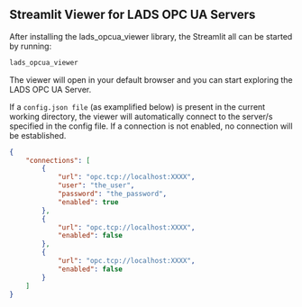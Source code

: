 ## Streamlit Viewer for LADS OPC UA Servers

After installing the lads_opcua_viewer library, the Streamlit all can be started by running:

```bash
lads_opcua_viewer
```

The viewer will open in your default browser and you can start exploring the LADS OPC UA Server.

If a `config.json file` (as examplified below) is present in the current working directory, the viewer will
automatically connect to the server/s specified in the config file. If a connection is not enabled, no connection
will be established.

```json
{
    "connections": [
        {
            "url": "opc.tcp://localhost:XXXX",
            "user": "the_user",
            "password": "the_password",
            "enabled": true
        },
        {
            "url": "opc.tcp://localhost:XXXX",
            "enabled": false
        },
        {
            "url": "opc.tcp://localhost:XXXX",
            "enabled": false
        }
    ]
}
```

